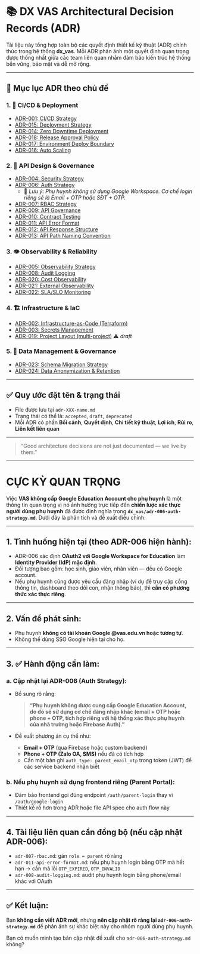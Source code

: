 # 📚 DX VAS Architectural Decision Records (ADR)

Tài liệu này tổng hợp toàn bộ các quyết định thiết kế kỹ thuật (ADR) chính thức trong hệ thống **dx_vas**. Mỗi ADR phản ánh một quyết định quan trọng được thống nhất giữa các team liên quan nhằm đảm bảo kiến trúc hệ thống bền vững, bảo mật và dễ mở rộng.

---

## 🧭 Mục lục ADR theo chủ đề

### 1. 🧪 CI/CD & Deployment
- [ADR-001: CI/CD Strategy](./adr-001-ci-cd.md)
- [ADR-015: Deployment Strategy](./adr-015-deployment-strategy.md)
- [ADR-014: Zero Downtime Deployment](./adr-014-zero-downtime.md)
- [ADR-018: Release Approval Policy](./adr-018-release-approval-policy.md)
- [ADR-017: Environment Deploy Boundary](./adr-017-env-deploy-boundary.md)
- [ADR-016: Auto Scaling](./adr-016-auto-scaling.md)

### 2. 📡 API Design & Governance
- [ADR-004: Security Strategy](./adr-004-security.md)
- [ADR-006: Auth Strategy](./adr-006-auth-strategy.md)
  - 📌 *Lưu ý: Phụ huynh không sử dụng Google Workspace. Cơ chế login riêng sẽ là Email + OTP hoặc SĐT + OTP.*
- [ADR-007: RBAC Strategy](./adr-007-rbac.md)
- [ADR-009: API Governance](./adr-009-api-governance.md)
- [ADR-010: Contract Testing](./adr-010-contract-testing.md)
- [ADR-011: API Error Format](./adr-011-api-error-format.md)
- [ADR-012: API Response Structure](./adr-012-response-structure.md)
- [ADR-013: API Path Naming Convention](./adr-013-api-path-naming-convention.md)

### 3. 👁️ Observability & Reliability
- [ADR-005: Observability Strategy](./adr-005-observability.md)
- [ADR-008: Audit Logging](./adr-008-audit-logging.md)
- [ADR-020: Cost Observability](./adr-020-cost-observability.md)
- [ADR-021: External Observability](./adr-021-external-observability.md)
- [ADR-022: SLA/SLO Monitoring](./adr-022-sla-slo-monitoring.md)

### 4. 🏗️ Infrastructure & IaC
- [ADR-002: Infrastructure-as-Code (Terraform)](./adr-002-iac.md)
- [ADR-003: Secrets Management](./adr-003-secrets.md)
- [ADR-019: Project Layout (multi-project)](./adr-019-project-layout.md) ⚠️ *draft*

### 5. 🧬 Data Management & Governance
- [ADR-023: Schema Migration Strategy](./adr-023-schema-migration-strategy.md)
- [ADR-024: Data Anonymization & Retention](./adr-024-data-anonymization-retention.md)

---

## ✅ Quy ước đặt tên & trạng thái
- File được lưu tại `adr-XXX-name.md`
- Trạng thái có thể là: `accepted`, `draft`, `deprecated`
- Mỗi ADR có phần **Bối cảnh**, **Quyết định**, **Chi tiết kỹ thuật**, **Lợi ích**, **Rủi ro**, **Liên kết liên quan**

---

> “Good architecture decisions are not just documented — we live by them.”
---
# CỰC KỲ QUAN TRỌNG

Việc **VAS không cấp Google Education Account cho phụ huynh** là một thông tin quan trọng vì nó ảnh hưởng trực tiếp đến **chiến lược xác thực người dùng phụ huynh** đã được định nghĩa trong **`dx_vas/adr-006-auth-strategy.md`**. Dưới đây là phân tích và đề xuất điều chỉnh:

---

## 1. **Tình huống hiện tại (theo ADR-006 hiện hành):**

* ADR-006 xác định **OAuth2 với Google Workspace for Education** làm **Identity Provider (IdP) mặc định**.
* Đối tượng bao gồm: học sinh, giáo viên, nhân viên — đều có Google account.
* Nếu phụ huynh cũng được yêu cầu đăng nhập (ví dụ để truy cập cổng thông tin, dashboard theo dõi con, nhận thông báo), thì **cần có phương thức xác thực riêng**.

---

## 2. **Vấn đề phát sinh:**

* Phụ huynh **không có tài khoản Google @vas.edu.vn hoặc tương tự**.
* Không thể dùng SSO Google hiện tại cho họ.

---

## 3. ✅ **Hành động cần làm:**

### a. **Cập nhật lại ADR-006 (Auth Strategy):**

* Bổ sung rõ rằng:

  > **“Phụ huynh không được cung cấp Google Education Account, do đó sẽ sử dụng cơ chế đăng nhập khác (email + OTP hoặc phone + OTP, tích hợp riêng với hệ thống xác thực phụ huynh của nhà trường hoặc Firebase Auth).”**

* Đề xuất phương án cụ thể như:

  * **Email + OTP** (qua Firebase hoặc custom backend)
  * **Phone + OTP (Zalo OA, SMS)** nếu đã có tích hợp
  * Cần một bản ghi `auth_type: parent_email_otp` trong token (JWT) để các service backend nhận biết

### b. **Nếu phụ huynh sử dụng frontend riêng (Parent Portal):**

* Đảm bảo frontend gọi đúng endpoint `/auth/parent-login` thay vì `/auth/google-login`
* Thiết kế rõ hơn trong ADR hoặc file API spec cho auth flow này

---

## 4. **Tài liệu liên quan cần đồng bộ (nếu cập nhật ADR-006):**

* `adr-007-rbac.md`: gán `role = parent` rõ ràng
* `adr-011-api-error-format.md`: nếu phụ huynh login bằng OTP mà hết hạn → cần mã lỗi `OTP_EXPIRED`, `OTP_INVALID`
* `adr-008-audit-logging.md`: audit phụ huynh login bằng phone/email khác với OAuth

---

## ✅ Kết luận:

Bạn **không cần viết ADR mới**, nhưng **nên cập nhật rõ ràng lại `adr-006-auth-strategy.md`** để phản ánh sự khác biệt này cho nhóm người dùng phụ huynh.

Bạn có muốn mình tạo bản cập nhật đề xuất cho `adr-006-auth-strategy.md` không?
